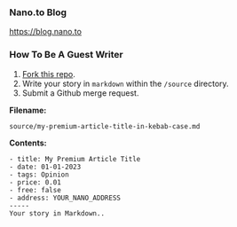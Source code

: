 ### Nano.to Blog

https://blog.nano.to

### How To Be A Guest Writer

1. [Fork this repo](https://github.com/fwd/nano-blog/fork). 
2. Write your story in ```markdown``` within the ```/source``` directory.
3. Submit a Github merge request.

**Filename:**
```
source/my-premium-article-title-in-kebab-case.md
```

**Contents:**
```
- title: My Premium Article Title
- date: 01-01-2023
- tags: Opinion
- price: 0.01
- free: false
- address: YOUR_NANO_ADDRESS
-----
Your story in Markdown..
```
